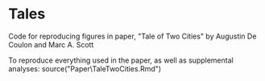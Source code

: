 # Tales
Code for reproducing figures in paper, "Tale of Two Cities" by Augustin De Coulon and Marc A. Scott

To reproduce everything used in the paper, as well as supplemental analyses:
source("Paper\TaleTwoCities.Rmd") 
